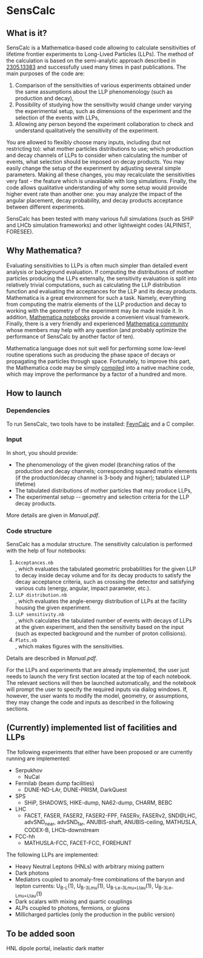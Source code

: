 # SensCalc

## What is it?

SensCalc is a Mathematica-based code allowing to calculate sensitivities of lifetime frontier experiments to Long-Lived Particles (LLPs). The method of the calculation is based on the semi-analytic approach described in [2305.13383](https://arxiv.org/abs/2305.13383) and successfully used many times in past publications. The main purposes of the code are:

1. Comparison of the sensitivities of various experiments obtained under the same assumptions about the LLP phenomenology (such as production and decay),
2. Possibility of studying how the sensitivity would change under varying the experimental setup, such as dimensions of the experiment and the selection of the events with LLPs,
3. Allowing any person beyond the experiment collaboration to check and understand qualitatively the sensitivity of the experiment.

You are allowed to flexibly choose many inputs, including (but not restricting to): what mother particles distributions to use; which production and decay channels of LLPs to consider when calculating the number of events, what selection should be imposed on decay products. You may easily change the setup of the experiment by adjusting several simple parameters. Making all these changes, you may recalculate the sensitivities very fast - the feature which is unavailable with long simulations. Finally, the code allows qualitative understanding of why some setup would provide higher event rate than another one: you may analyze the impact of the angular placement, decay probability, and decay products acceptance between different experiments. 

SensCalc has been tested with many various full simulations (such as SHiP and LHCb simulation frameworks) and other lightweight codes (ALPINIST, FORESEE). 

## Why Mathematica?

Evaluating sensitivities to LLPs is often much simpler than detailed event analysis or background evaluation. If computing the distributions of mother particles producing the LLPs externally, the sensitivity evaluation is split into relatively trivial computations, such as calculating the LLP distribution function and evaluating the acceptances for the LLP and its decay products. Mathematica is a great environment for such a task. Namely, everything from computing the matrix elements of the LLP production and decay to working with the geometry of the experiment may be made inside it. In addition, [Mathematica notebooks](https://www.wolfram.com/notebooks/) provide a convenient visual framework. Finally, there is a very friendly and experienced [Mathematica community](https://mathematica.stackexchange.com/) whose members may help with any question (and probably optimize the performance of SensCalc by another factor of ten).


Mathematica language does not suit well for performing some low-level routine operations such as producing the phase space of decays or propagating the particles through space. Fortunately, to improve this part, the Mathematica code may be simply [compiled](https://reference.wolfram.com/language/Compile/tutorial/Efficiency.html#9770950728) into a native machine code, which may improve the performance by a factor of a hundred and more. 


## How to launch

### Dependencies

To run SensCalc, two tools have to be installed: [FeynCalc](https://feyncalc.github.io/) and a C compiler. 

### Input

In short, you should provide: 

* The phenomenology of the given model (branching ratios of the production and decay channels; corresponding squared matrix elements (if the production/decay channel is 3-body and higher); tabulated LLP lifetime)
* The tabulated distributions of mother particles that may produce LLPs, 
* The experimental setup -- geometry and selection criteria for the LLP decay products. 

More details are given in *Manual.pdf*. 

### Code structure

SensCalc has a modular structure. The sensitivity calculation is performed with the help of four notebooks:

1. <dt><code>Acceptances.nb</code></dt>, which evaluates the tabulated geometric probabilities for the given LLP to decay inside decay volume and for its decay products to satisfy the decay acceptance criteria, such as crossing the detector and satisfying various cuts (energy, angular, impact parameter, etc.).

2. <dt><code>LLP distribution.nb</code></dt>, which evaluates the angle-energy distribution of LLPs at the facility housing the given experiment.

3. <dt><code>LLP sensitivity.nb</code></dt>, which calculates the tabulated number of events with decays of LLPs at the given experiment, and then the sensitivity based on the input (such as expected background and the number of proton collisions).

4. <dt><code>Plots.nb</code></dt>, which makes figures with the sensitivities.

Details are described in *Manual.pdf*.

For the LLPs and experiments that are already implemented, the user just needs to launch the very first section located at the top of each notebook. The relevant sections will then be launched automatically, and the notebook will prompt the user to specify the required inputs via dialog windows. If, however, the user wants to modify the model, geometry, or assumptions, they may change the code and inputs as described in the following sections.


## (Currently) implemented list of facilities and LLPs

The following experiments that either have been proposed or are currently running are implemented:

* Serpukhov
  - NuCal
* Fermilab (beam dump facilities)
  - DUNE-ND-LAr, DUNE-PRISM, DarkQuest
* SPS
  - SHiP, SHADOWS, HIKE-dump, NA62-dump, CHARM, BEBC
* LHC
  - FACET, FASER, FASER2, FASER2-FPF, FASERν, FASERν2, SND@LHC, advSND<sub>near</sub>, advSND<sub>far</sub>, ANUBIS-shaft, ANUBIS-ceiling, MATHUSLA, CODEX-B, LHCb-downstream
* FCC-hh 
  - MATHUSLA-FCC, FACET-FCC, FOREHUNT

The following LLPs are implemented:

* Heavy Neutral Leptons (HNLs) with arbitrary mixing pattern
* Dark photons
* Mediators coupled to anomaly-free combinations of the baryon and lepton currents: U<sub>B-L</sub>(1), U<sub>B-3Lmu</sub>(1), U<sub>B-Le-3Lmu+Ltau</sub>(1), U<sub>B-3Le-Lmu+Ltau</sub>(1)
* Dark scalars with mixing and quartic couplings
* ALPs coupled to photons, fermions, or gluons
* Millicharged particles (only the production in the public version)


## To be added soon

HNL dipole portal, inelastic dark matter
